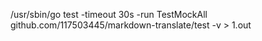 /usr/sbin/go test -timeout 30s -run TestMockAll github.com/117503445/markdown-translate/test -v > 1.out